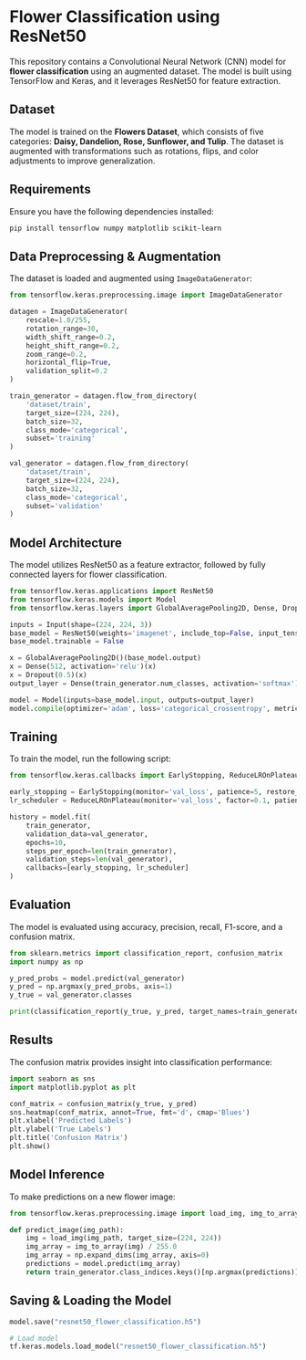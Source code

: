 # Flower Classification using ResNet50

This repository contains a Convolutional Neural Network (CNN) model for **flower classification** using an augmented dataset. The model is built using TensorFlow and Keras, and it leverages ResNet50 for feature extraction.

## Dataset
The model is trained on the **Flowers Dataset**, which consists of five categories: **Daisy, Dandelion, Rose, Sunflower, and Tulip**. The dataset is augmented with transformations such as rotations, flips, and color adjustments to improve generalization.

## Requirements
Ensure you have the following dependencies installed:
```bash
pip install tensorflow numpy matplotlib scikit-learn
```

## Data Preprocessing & Augmentation
The dataset is loaded and augmented using `ImageDataGenerator`:
```python
from tensorflow.keras.preprocessing.image import ImageDataGenerator

datagen = ImageDataGenerator(
    rescale=1.0/255,
    rotation_range=30,
    width_shift_range=0.2,
    height_shift_range=0.2,
    zoom_range=0.2,
    horizontal_flip=True,
    validation_split=0.2
)

train_generator = datagen.flow_from_directory(
    'dataset/train',
    target_size=(224, 224),
    batch_size=32,
    class_mode='categorical',
    subset='training'
)

val_generator = datagen.flow_from_directory(
    'dataset/train',
    target_size=(224, 224),
    batch_size=32,
    class_mode='categorical',
    subset='validation'
)
```

## Model Architecture
The model utilizes ResNet50 as a feature extractor, followed by fully connected layers for flower classification.
```python
from tensorflow.keras.applications import ResNet50
from tensorflow.keras.models import Model
from tensorflow.keras.layers import GlobalAveragePooling2D, Dense, Dropout, Input

inputs = Input(shape=(224, 224, 3))
base_model = ResNet50(weights='imagenet', include_top=False, input_tensor=inputs)
base_model.trainable = False

x = GlobalAveragePooling2D()(base_model.output)
x = Dense(512, activation='relu')(x)
x = Dropout(0.5)(x)
output_layer = Dense(train_generator.num_classes, activation='softmax')(x)

model = Model(inputs=base_model.input, outputs=output_layer)
model.compile(optimizer='adam', loss='categorical_crossentropy', metrics=['accuracy'])
```

## Training
To train the model, run the following script:
```python
from tensorflow.keras.callbacks import EarlyStopping, ReduceLROnPlateau

early_stopping = EarlyStopping(monitor='val_loss', patience=5, restore_best_weights=True)
lr_scheduler = ReduceLROnPlateau(monitor='val_loss', factor=0.1, patience=3)

history = model.fit(
    train_generator,
    validation_data=val_generator,
    epochs=10,
    steps_per_epoch=len(train_generator),
    validation_steps=len(val_generator),
    callbacks=[early_stopping, lr_scheduler]
)
```

## Evaluation
The model is evaluated using accuracy, precision, recall, F1-score, and a confusion matrix.
```python
from sklearn.metrics import classification_report, confusion_matrix
import numpy as np

y_pred_probs = model.predict(val_generator)
y_pred = np.argmax(y_pred_probs, axis=1)
y_true = val_generator.classes

print(classification_report(y_true, y_pred, target_names=train_generator.class_indices.keys()))
```

## Results
The confusion matrix provides insight into classification performance:
```python
import seaborn as sns
import matplotlib.pyplot as plt

conf_matrix = confusion_matrix(y_true, y_pred)
sns.heatmap(conf_matrix, annot=True, fmt='d', cmap='Blues')
plt.xlabel('Predicted Labels')
plt.ylabel('True Labels')
plt.title('Confusion Matrix')
plt.show()
```

## Model Inference
To make predictions on a new flower image:
```python
from tensorflow.keras.preprocessing.image import load_img, img_to_array

def predict_image(img_path):
    img = load_img(img_path, target_size=(224, 224))
    img_array = img_to_array(img) / 255.0
    img_array = np.expand_dims(img_array, axis=0)
    predictions = model.predict(img_array)
    return train_generator.class_indices.keys()[np.argmax(predictions)]
```

## Saving & Loading the Model
```python
model.save("resnet50_flower_classification.h5")

# Load model
tf.keras.models.load_model("resnet50_flower_classification.h5")
```

